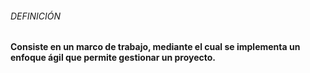 ###### DEFINICIÓN
**Consiste en un marco de trabajo, mediante el cual se implementa un enfoque ágil que permite gestionar un proyecto.**
